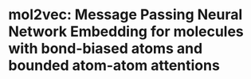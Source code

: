 # mol2vec: Message Passing Neural Network Embedding for molecules with bond-biased atoms and bounded atom-atom attentions
